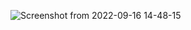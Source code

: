 ![Screenshot from 2022-09-16 14-48-15](https://user-images.githubusercontent.com/75749790/190632558-db543b16-cd5a-4877-8b90-060e34403f96.png)
